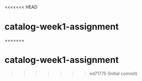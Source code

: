 <<<<<<< HEAD
# catalog-week1-assignment
=======
# catalog-week1-assignment
>>>>>>> ed71775 (Initial commit)
